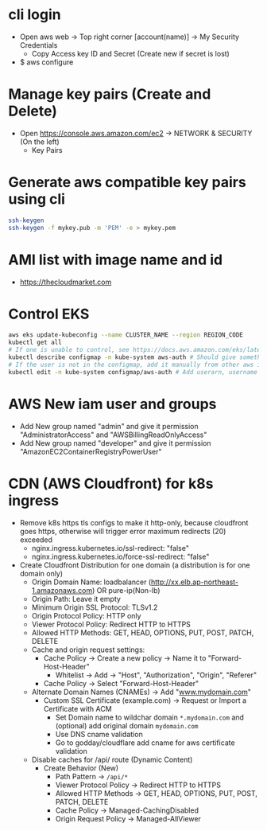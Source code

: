 cli login
=====
* Open aws web -> Top right corner [account(name)] -> My Security Credentials
    * Copy Access key ID and Secret (Create new if secret is lost)
* $ aws configure

Manage key pairs (Create and Delete)
=====
* Open https://console.aws.amazon.com/ec2 -> NETWORK & SECURITY (On the left)
    * Key Pairs

Generate aws compatible key pairs using cli
=====
```sh
ssh-keygen
ssh-keygen -f mykey.pub -m 'PEM' -e > mykey.pem
```

AMI list with image name and id
=====
* https://thecloudmarket.com

Control EKS
=====
```sh
aws eks update-kubeconfig --name CLUSTER_NAME --region REGION_CODE
kubectl get all
# If one is unable to control, see https://docs.aws.amazon.com/eks/latest/userguide/add-user-role.html
kubectl describe configmap -n kube-system aws-auth # Should give something like this - userarn: arn:aws:iam::xxxxxxxxx:user/Joeky
# If the user is not in the configmap, add it manually from other aws iam user who has the permission to edit the configmap
kubectl edit -n kube-system configmap/aws-auth # Add userarn, username and groups undert the "mapUsers" field
```

AWS New iam user and groups
=====
* Add New group named "admin" and give it permission "AdministratorAccess" and "AWSBillingReadOnlyAccess"
* Add New group named "developer" and give it permission "AmazonEC2ContainerRegistryPowerUser"

CDN (AWS Cloudfront) for k8s ingress
=====
* Remove k8s https tls configs to make it http-only, because cloudfront goes https, otherwise will trigger error maximum redirects (20) exceeded
    * nginx.ingress.kubernetes.io/ssl-redirect: "false"
    * nginx.ingress.kubernetes.io/force-ssl-redirect: "false"
* Create Cloudfront Distribution for one domain (a distribution is for one domain only)
    * Origin Domain Name: loadbalancer (http://xx.elb.ap-northeast-1.amazonaws.com) OR pure-ip(Non-lb)
    * Origin Path: Leave it empty
    * Minimum Origin SSL Protocol: TLSv1.2
    * Origin Protocol Policy: HTTP only
    * Viewer Protocol Policy: Redirect HTTP to HTTPS
    * Allowed HTTP Methods: GET, HEAD, OPTIONS, PUT, POST, PATCH, DELETE
    * Cache and origin request settings:
        * Cache Policy -> Create a new policy -> Name it to "Forward-Host-Header"
            * Whitelist -> Add -> "Host", "Authorization", "Origin", "Referer"
        * Cache Policy -> Select "Forward-Host-Header"
    * Alternate Domain Names (CNAMEs) -> Add "www.mydomain.com"
        * Custom SSL Certificate (example.com) -> Request or Import a Certificate with ACM
            * Set Domain name to wildchar domain `*.mydomain.com` and (optional) add original domain `mydomain.com`
            * Use DNS cname validation
            * Go to godday/cloudflare add cname for aws certificate validation
    * Disable caches for /api/ route (Dynamic Content)
        * Create Behavior (New)
            * Path Pattern -> `/api/*`
            * Viewer Protocol Policy -> Redirect HTTP to HTTPS
            * Allowed HTTP Methods -> GET, HEAD, OPTIONS, PUT, POST, PATCH, DELETE
            * Cache Policy -> Managed-CachingDisabled
            * Origin Request Policy -> Managed-AllViewer
